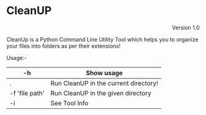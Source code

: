 # CleanUP

<p align="right">Version 1.0</p>

CleanUp is a Python Command Line Utility Tool which helps you to organize your files into folders as per their extensions!

Usage:-

-h             | Show usage
---|---
.              | Run CleanUP in the current directory!
-f 'file path' | Run CleanUP in the given directory
-i             | See Tool Info
